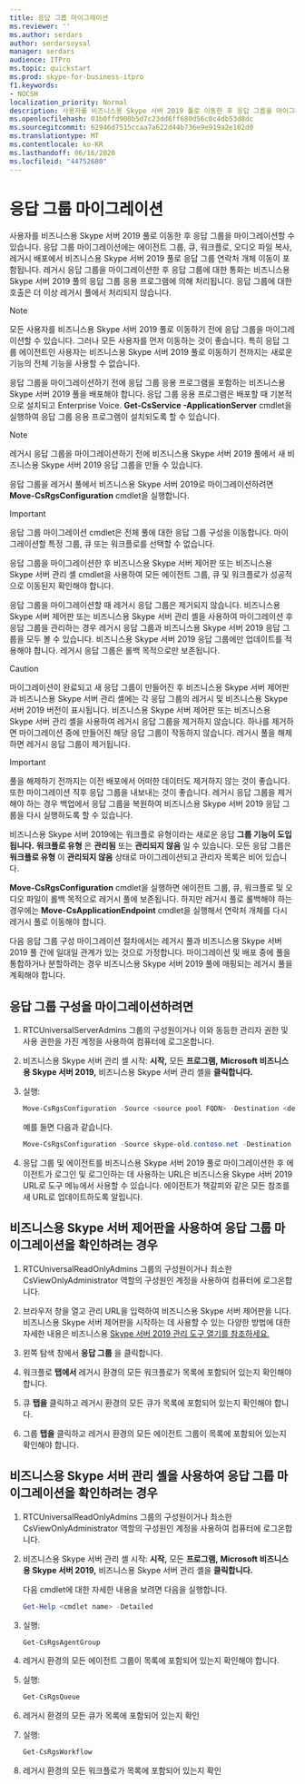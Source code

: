 ```yaml
---
title: 응답 그룹 마이그레이션
ms.reviewer: ''
ms.author: serdars
author: serdarsoysal
manager: serdars
audience: ITPro
ms.topic: quickstart
ms.prod: skype-for-business-itpro
f1.keywords:
- NOCSH
localization_priority: Normal
description: 사용자를 비즈니스용 Skype 서버 2019 풀로 이동한 후 응답 그룹을 마이그레이션할 수 있습니다. 응답 그룹 마이그레이션에는 에이전트 그룹, 큐, 워크플로, 오디오 파일 복사, 레거시 배포에서 비즈니스용 Skype 서버 2019 풀로 응답 그룹 연락처 개체 이동이 포함됩니다. 레거시 응답 그룹을 마이그레이션한 후 응답 그룹에 대한 통화는 비즈니스용 Skype 서버 2019 풀의 응답 그룹 응용 프로그램에 의해 처리됩니다. 응답 그룹에 대한 호출은 더 이상 레거시 풀에서 처리되지 않습니다.
ms.openlocfilehash: 03b0ffd900b5d7c23dd6ff680d56c0c4db53d8dc
ms.sourcegitcommit: 62946d7515ccaa7a622d44b736e9e919a2e102d0
ms.translationtype: MT
ms.contentlocale: ko-KR
ms.lasthandoff: 06/16/2020
ms.locfileid: "44752680"
---
```

# <a name="migrate-response-groups"></a>응답 그룹 마이그레이션

사용자를 비즈니스용 Skype 서버 2019 풀로 이동한 후 응답 그룹을 마이그레이션할 수 있습니다. 응답 그룹 마이그레이션에는 에이전트 그룹, 큐, 워크플로, 오디오 파일 복사, 레거시 배포에서 비즈니스용 Skype 서버 2019 풀로 응답 그룹 연락처 개체 이동이 포함됩니다. 레거시 응답 그룹을 마이그레이션한 후 응답 그룹에 대한 통화는 비즈니스용 Skype 서버 2019 풀의 응답 그룹 응용 프로그램에 의해 처리됩니다. 응답 그룹에 대한 호출은 더 이상 레거시 풀에서 처리되지 않습니다.
  
> [!NOTE]
> 모든 사용자를 비즈니스용 Skype 서버 2019 풀로 이동하기 전에 응답 그룹을 마이그레이션할 수 있습니다. 그러나 모든 사용자를 먼저 이동하는 것이 좋습니다. 특히 응답 그룹 에이전트인 사용자는 비즈니스용 Skype 서버 2019 풀로 이동하기 전까지는 새로운 기능의 전체 기능을 사용할 수 없습니다. 
  
응답 그룹을 마이그레이션하기 전에 응답 그룹 응용 프로그램을 포함하는 비즈니스용 Skype 서버 2019 풀을 배포해야 합니다. 응답 그룹 응용 프로그램은 배포할 때 기본적으로 설치되고 Enterprise Voice. **Get-CsService -ApplicationServer** cmdlet을 실행하여 응답 그룹 응용 프로그램이 설치되도록 할 수 있습니다. 
  
> [!NOTE]
> 레거시 응답 그룹을 마이그레이션하기 전에 비즈니스용 Skype 서버 2019 풀에서 새 비즈니스용 Skype 서버 2019 응답 그룹을 만들 수 있습니다. 
  
응답 그룹을 레거시 풀에서 비즈니스용 Skype 서버 2019로 마이그레이션하려면 **Move-CsRgsConfiguration** cmdlet을 실행합니다. 
  
> [!IMPORTANT]
> 응답 그룹 마이그레이션 cmdlet은 전체 풀에 대한 응답 그룹 구성을 이동합니다. 마이그레이션할 특정 그룹, 큐 또는 워크플로를 선택할 수 없습니다. 
  
응답 그룹을 마이그레이션한 후 비즈니스용 Skype 서버 제어판 또는 비즈니스용 Skype 서버 관리 셸 cmdlet을 사용하여 모든 에이전트 그룹, 큐 및 워크플로가 성공적으로 이동된지 확인해야 합니다. 
  
응답 그룹을 마이그레이션할 때 레거시 응답 그룹은 제거되지 않습니다. 비즈니스용 Skype 서버 제어판 또는 비즈니스용 Skype 서버 관리 셸을 사용하여 마이그레이션 후 응답 그룹을 관리하는 경우 레거시 응답 그룹과 비즈니스용 Skype 서버 2019 응답 그룹을 모두 볼 수 있습니다. 비즈니스용 Skype 서버 2019 응답 그룹에만 업데이트를 적용해야 합니다. 레거시 응답 그룹은 롤백 목적으로만 보존됩니다. 
  
> [!CAUTION]
> 마이그레이션이 완료되고 새 응답 그룹이 만들어진 후 비즈니스용 Skype 서버 제어판과 비즈니스용 Skype 서버 관리 셸에는 각 응답 그룹의 레거시 및 비즈니스용 Skype 서버 2019 버전이 표시됩니다. 비즈니스용 Skype 서버 제어판 또는 비즈니스용 Skype 서버 관리 셸을 사용하여 레거시 응답 그룹을 제거하지 않습니다. 하나를 제거하면 마이그레이션 중에 만들어진 해당 응답 그룹이 작동하지 않습니다. 레거시 풀을 해제하면 레거시 응답 그룹이 제거됩니다. 
  
> [!IMPORTANT]
> 풀을 해제하기 전까지는 이전 배포에서 어떠한 데이터도 제거하지 않는 것이 좋습니다. 또한 마이그레이션 직후 응답 그룹을 내보내는 것이 좋습니다. 레거시 응답 그룹을 제거해야 하는 경우 백업에서 응답 그룹을 복원하여 비즈니스용 Skype 서버 2019 응답 그룹을 다시 실행하도록 할 수 있습니다. 
  
비즈니스용 Skype 서버 2019에는 워크플로 유형이라는 새로운 응답 **그룹 기능이 도입됩니다.** **워크플로 유형** 은 **관리됨** 또는 **관리되지 않음** 일 수 있습니다. 모든 응답 그룹은 **워크플로 유형** 이 **관리되지 않음** 상태로 마이그레이션되고 관리자 목록은 비어 있습니다. 
  
**Move-CsRgsConfiguration** cmdlet을 실행하면 에이전트 그룹, 큐, 워크플로 및 오디오 파일이 롤백 목적으로 레거시 풀에 보존됩니다. 하지만 레거시 풀로 롤백해야 하는 경우에는 **Move-CsApplicationEndpoint** cmdlet을 실행해서 연락처 개체를 다시 레거시 풀로 이동해야 합니다. 
  
다음 응답 그룹 구성 마이그레이션 절차에서는 레거시 풀과 비즈니스용 Skype 서버 2019 풀 간에 일대일 관계가 있는 것으로 가정합니다. 마이그레이션 및 배포 중에 풀을 통합하거나 분할하려는 경우 비즈니스용 Skype 서버 2019 풀에 매핑되는 레거시 풀을 계획해야 합니다.
  
## <a name="to-migrate-response-group-configurations"></a>응답 그룹 구성을 마이그레이션하려면

1. RTCUniversalServerAdmins 그룹의 구성원이거나 이와 동등한 관리자 권한 및 사용 권한을 가진 계정을 사용하여 컴퓨터에 로그온합니다.
    
2. 비즈니스용 Skype 서버 관리 셸 시작: **시작,** 모든 **프로그램,** **Microsoft 비즈니스용 Skype 서버 2019,** 비즈니스용 Skype 서버 관리 셸을 **클릭합니다.**
    
3. 실행:
    
   ```PowerShell
   Move-CsRgsConfiguration -Source <source pool FQDN> -Destination <destination pool FQDN>
   ```

    예를 들면 다음과 같습니다.
    
   ```PowerShell
   Move-CsRgsConfiguration -Source skype-old.contoso.net -Destination skype-new.contoso.net
   ```

4. 응답 그룹 및 에이전트를 비즈니스용 Skype 서버 2019 풀로 마이그레이션한 후 에이전트가 로그인 및 로그인하는 데 사용하는 URL은 비즈니스용 Skype  서버 2019 URL로 도구 메뉴에서 사용할 수 있습니다. 에이전트가 책갈피와 같은 모든 참조를 새 URL로 업데이트하도록 알립니다. 
    
## <a name="to-verify-response-group-migration-by-using-skype-for-business-server-control-panel"></a>비즈니스용 Skype 서버 제어판을 사용하여 응답 그룹 마이그레이션을 확인하려는 경우

1. RTCUniversalReadOnlyAdmins 그룹의 구성원이거나 최소한 CsViewOnlyAdministrator 역할의 구성원인 계정을 사용하여 컴퓨터에 로그온합니다.
    
2. 브라우저 창을 열고 관리 URL을 입력하여 비즈니스용 Skype 서버 제어판을 니다. 비즈니스용 Skype 서버 제어판을 시작하는 데 사용할 수 있는 다양한 방법에 대한 자세한 내용은 비즈니스용 [Skype 서버 2019 관리 도구 열기를 참조하세요.](https://technet.microsoft.com/library/gg195741(v=ocs.15).aspx) 
    <!-- The above link points to un-rebranded 2013 content we will need to discuss rebrand or bring forward -->
3. 왼쪽 탐색 창에서 **응답 그룹** 을 클릭합니다.
    
4. 워크플로 **탭에서** 레거시 환경의 모든 워크플로가 목록에 포함되어 있는지 확인해야 합니다. 
    
5. 큐 **탭을** 클릭하고 레거시 환경의 모든 큐가 목록에 포함되어 있는지 확인해야 합니다. 
    
6. 그룹 **탭을** 클릭하고 레거시 환경의 모든 에이전트 그룹이 목록에 포함되어 있는지 확인해야 합니다. 
    
## <a name="to-verify-response-group-migration-by-using-skype-for-business-server-management-shell"></a>비즈니스용 Skype 서버 관리 셸을 사용하여 응답 그룹 마이그레이션을 확인하려는 경우

1. RTCUniversalReadOnlyAdmins 그룹의 구성원이거나 최소한 CsViewOnlyAdministrator 역할의 구성원인 계정을 사용하여 컴퓨터에 로그온합니다.
    
2. 비즈니스용 Skype 서버 관리 셸 시작: **시작,** 모든 **프로그램,** **Microsoft 비즈니스용 Skype 서버 2019,** 비즈니스용 Skype 서버 관리 셸을 **클릭합니다.**
    
    다음 cmdlet에 대한 자세한 내용을 보려면 다음을 실행합니다.
    
   ```PowerShell
   Get-Help <cmdlet name> -Detailed
   ```

3. 실행:
    
   ```PowerShell
   Get-CsRgsAgentGroup
   ```

4. 레거시 환경의 모든 에이전트 그룹이 목록에 포함되어 있는지 확인해야 합니다.
    
5. 실행:
    
   ```PowerShell
   Get-CsRgsQueue
   ```

6. 레거시 환경의 모든 큐가 목록에 포함되어 있는지 확인
    
7. 실행:
    
   ```PowerShell
   Get-CsRgsWorkflow
   ```

8. 레거시 환경의 모든 워크플로가 목록에 포함되어 있는지 확인
    

